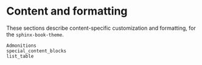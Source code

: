 # Content and formatting

These sections describe content-specific customization and formatting, for the `sphinx-book-theme`.

```{toctree}
Admonitions
special_content_blocks
list_table
```